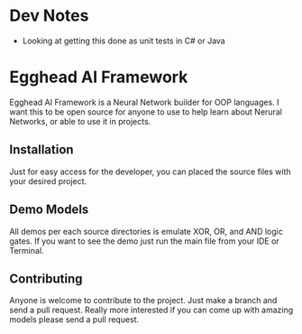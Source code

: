 # Dev Notes
- Looking at getting this done as unit tests in C# or Java

# Egghead AI Framework

Egghead AI Framework is a Neural Network builder for OOP languages.
I want this to be open source for anyone to use to help learn about Nerural Networks, or able to use it in projects.

## Installation

Just for easy access for the developer, you can placed the source files with your desired project.

## Demo Models

All demos per each source directories is emulate XOR, OR, and AND logic gates.
If you want to see the demo just run the main file from your IDE or Terminal.

## Contributing

Anyone is welcome to contribute to the project. Just make a branch and send a pull request.
Really more interested if you can come up with amazing models please send a pull request.
